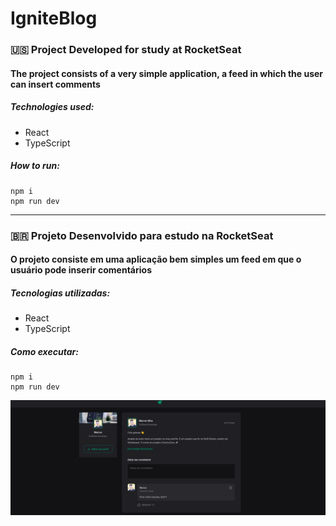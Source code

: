 # IgniteBlog

### 🇺🇸 Project Developed for study at RocketSeat

#### The project consists of a very simple application, a feed in which the user can insert comments

##### Technologies used:

- React
- TypeScript

##### How to run:

``` 
npm i 
npm run dev
```

___
### 🇧🇷 Projeto Desenvolvido para estudo na RocketSeat

#### O projeto consiste em uma aplicação bem simples um feed em que o usuário pode inserir comentários

##### Tecnologias utilizadas: 
- React
- TypeScript


##### Como executar:
``` 
npm i 
npm run dev
```

![alt text](https://github.com/MarcosVOS/ignite-blog-ts/blob/main/docs/images/home.png)

